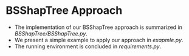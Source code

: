 # BSShapTree Approach 
+ The implementation of our BSShapTree approach is summarized in *BSShapTree/BSShapTree.py*.
+ We present a simple example to apply our approach in *exapmle.py*.
+ The running environment is concluded in *requirements.py*.
